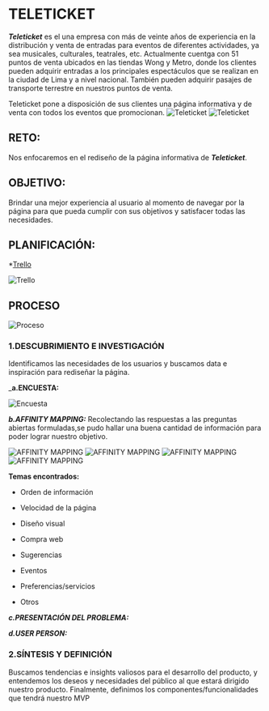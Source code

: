 # TELETICKET

_**Teleticket**_ es el una empresa con más de veinte años de experiencia en la distribución y venta de entradas para eventos de diferentes actividades, ya sea musicales, culturales, teatrales, etc.
Actualmente cuentga con 51 puntos de venta ubicados en las  tiendas Wong y Metro, donde los clientes pueden adquirir entradas a los principales espectáculos que se realizan en la ciudad de Lima y a nivel nacional. También pueden adquirir pasajes de transporte terrestre en nuestros puntos de venta. 

Teleticket pone a disposición de sus clientes una página informativa y de venta con todos los eventos que promocionan.
![Teleticket](https://raw.githubusercontent.com/NatalyCortez/teleticket/master/assets/images/pagina.png)
![Teleticket](https://raw.githubusercontent.com/NatalyCortez/teleticket/master/assets/images/teleticket.png)
## RETO:

Nos enfocaremos en el rediseño de la página informativa de _**Teleticket**_.

## OBJETIVO:

Brindar una mejor experiencia al usuario al momento de navegar por la página para que pueda cumplir con sus objetivos y satisfacer todas las necesidades.

## PLANIFICACIÓN:

*[Trello](https://trello.com/b/TndEhm3Y/teleticket)

![Trello](https://raw.githubusercontent.com/NatalyCortez/teleticket/master/assets/images/trello.png)

## PROCESO 

![Proceso](https://raw.githubusercontent.com/NatalyCortez/teleticket/master/assets/images/fases.png)

### 1.DESCUBRIMIENTO E INVESTIGACIÓN

Identificamos las necesidades de los usuarios y buscamos data e inspiración para rediseñar la página.

_**a.ENCUESTA:**

![Encuesta](https://raw.githubusercontent.com/NatalyCortez/teleticket/master/assets/images/encuesta.png)

_**b.AFFINITY MAPPING:**_
Recolectando las respuestas a las preguntas abiertas formuladas,se pudo hallar una buena cantidad de información para poder lograr nuestro objetivo.

![AFFINITY MAPPING](https://raw.githubusercontent.com/NatalyCortez/teleticket/master/assets/images/20180316_104222.jpg)
![AFFINITY MAPPING](https://raw.githubusercontent.com/NatalyCortez/teleticket/master/assets/images/20180316_105535.jpg)
![AFFINITY MAPPING](https://raw.githubusercontent.com/NatalyCortez/teleticket/master/assets/images/affinity.png)
![AFFINITY MAPPING](https://raw.githubusercontent.com/NatalyCortez/teleticket/master/assets/images/affinity2.png)

**Temas encontrados:**

* Orden de información

* Velocidad de la página

* Diseño visual

* Compra web

* Sugerencias

* Eventos

* Preferencias/servicios

* Otros

_**c.PRESENTACIÓN DEL PROBLEMA:**_

_**d.USER PERSON:**_

### 2.SÍNTESIS Y DEFINICIÓN
Buscamos tendencias e insights valiosos para el desarrollo del producto, y entendemos los deseos y necesidades del público al que estará dirigido nuestro producto. Finalmente, definimos los componentes/funcionalidades que tendrá nuestro MVP
